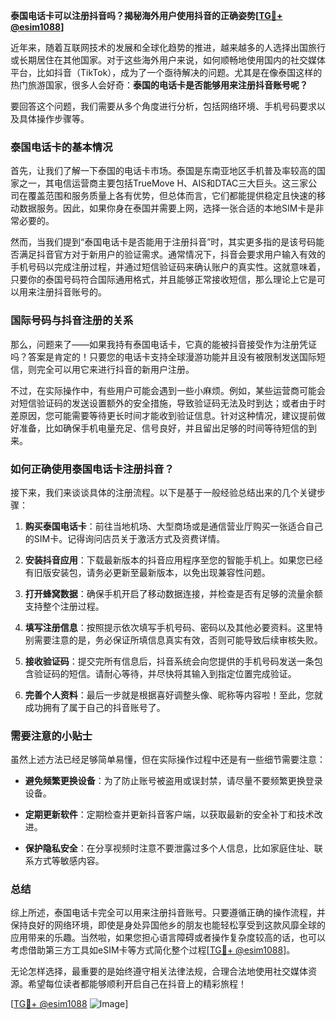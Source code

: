 **泰国电话卡可以注册抖音吗？揭秘海外用户使用抖音的正确姿势[[TG💪+ @esim1088](https://t.me/s/esim1088)]**

近年来，随着互联网技术的发展和全球化趋势的推进，越来越多的人选择出国旅行或长期居住在其他国家。对于这些海外用户来说，如何顺畅地使用国内的社交媒体平台，比如抖音（TikTok），成为了一个亟待解决的问题。尤其是在像泰国这样的热门旅游国家，很多人会好奇：**泰国的电话卡是否能够用来注册抖音账号呢？**

要回答这个问题，我们需要从多个角度进行分析，包括网络环境、手机号码要求以及具体操作步骤等。

### 泰国电话卡的基本情况

首先，让我们了解一下泰国的电话卡市场。泰国是东南亚地区手机普及率较高的国家之一，其电信运营商主要包括TrueMove H、AIS和DTAC三大巨头。这三家公司在覆盖范围和服务质量上各有优势，但总体而言，它们都能提供稳定且快速的移动数据服务。因此，如果你身在泰国并需要上网，选择一张合适的本地SIM卡是非常必要的。

然而，当我们提到“泰国电话卡是否能用于注册抖音”时，其实更多指的是该号码能否满足抖音官方对于新用户的验证需求。通常情况下，抖音会要求用户输入有效的手机号码以完成注册过程，并通过短信验证码来确认账户的真实性。这就意味着，只要你的泰国号码符合国际通用格式，并且能够正常接收短信，那么理论上它是可以用来注册抖音账号的。

### 国际号码与抖音注册的关系

那么，问题来了——如果我持有泰国电话卡，它真的能被抖音接受作为注册凭证吗？答案是肯定的！只要您的电话卡支持全球漫游功能并且没有被限制发送国际短信，则完全可以用它来进行抖音的新用户注册。

不过，在实际操作中，有些用户可能会遇到一些小麻烦。例如，某些运营商可能会对短信验证码的发送设置额外的安全措施，导致验证码无法及时到达；或者由于时差原因，您可能需要等待更长时间才能收到验证信息。针对这种情况，建议提前做好准备，比如确保手机电量充足、信号良好，并且留出足够的时间等待短信的到来。

### 如何正确使用泰国电话卡注册抖音？

接下来，我们来谈谈具体的注册流程。以下是基于一般经验总结出来的几个关键步骤：

1. **购买泰国电话卡**：前往当地机场、大型商场或是通信营业厅购买一张适合自己的SIM卡。记得询问店员关于激活方式及资费详情。
   
2. **安装抖音应用**：下载最新版本的抖音应用程序至您的智能手机上。如果您已经有旧版安装包，请务必更新至最新版本，以免出现兼容性问题。

3. **打开蜂窝数据**：确保手机开启了移动数据连接，并检查是否有足够的流量余额支持整个注册过程。

4. **填写注册信息**：按照提示依次填写手机号码、密码以及其他必要资料。这里特别需要注意的是，务必保证所填信息真实有效，否则可能导致后续审核失败。

5. **接收验证码**：提交完所有信息后，抖音系统会向您提供的手机号码发送一条包含验证码的短信。请耐心等待，并尽快将其输入到指定位置完成验证。

6. **完善个人资料**：最后一步就是根据喜好调整头像、昵称等内容啦！至此，您就成功拥有了属于自己的抖音账号了。

### 需要注意的小贴士

虽然上述方法已经足够简单易懂，但在实际操作过程中还是有一些细节需要注意：

- **避免频繁更换设备**：为了防止账号被盗用或误封禁，请尽量不要频繁更换登录设备。
  
- **定期更新软件**：定期检查并更新抖音客户端，以获取最新的安全补丁和技术改进。

- **保护隐私安全**：在分享视频时注意不要泄露过多个人信息，比如家庭住址、联系方式等敏感内容。

### 总结

综上所述，泰国电话卡完全可以用来注册抖音账号。只要遵循正确的操作流程，并保持良好的网络环境，即使是身处异国他乡的朋友也能轻松享受到这款风靡全球的应用带来的乐趣。当然啦，如果您担心语言障碍或者操作复杂度较高的话，也可以考虑借助第三方工具如eSIM卡等方式简化整个过程[[TG💪+ @esim1088](https://t.me/s/esim1088)]。

无论怎样选择，最重要的是始终遵守相关法律法规，合理合法地使用社交媒体资源。希望每位读者都能够顺利开启自己在抖音上的精彩旅程！

[[TG💪+ @esim1088](https://t.me/s/esim1088) ![Image](https://i.postimg.cc/4NQfJmqS/Snipaste-2025-05-13-00-14-12.png)]